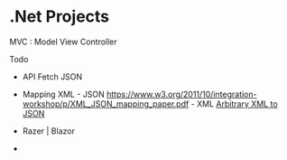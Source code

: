 # .Net Projects

MVC : Model View Controller

Todo 

-  API Fetch JSON
-  Mapping XML - JSON
https://www.w3.org/2011/10/integration-workshop/p/XML_JSON_mapping_paper.pdf   - XML [Arbitrary XML to JSON](https://www.w3.org/2011/10/integration-workshop/p/XML_JSON_mapping_paper.pdf)
 
-  Razer | Blazor
-  
